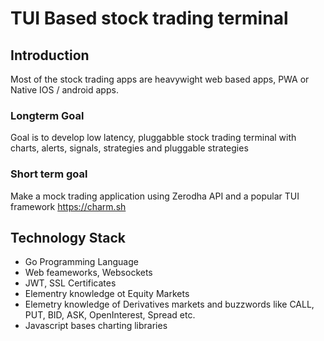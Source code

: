 # TUI Based stock trading terminal

## Introduction 
Most of the stock trading apps are heavywight web based apps, PWA or Native IOS / android apps.

### Longterm Goal 
Goal is to develop low latency, pluggabble stock trading terminal with charts, alerts, signals, strategies and pluggable strategies 

### Short term goal
Make a mock trading application using Zerodha API and a popular TUI framework https://charm.sh 


## Technology Stack
+ Go Programming Language
+ Web feameworks, Websockets
+ JWT, SSL Certificates
+ Elementry knowledge ot Equity Markets
+ Elemetry knowledge of Derivatives markets and buzzwords like CALL, PUT, BID, ASK, OpenInterest, Spread etc.
+ Javascript bases charting libraries

